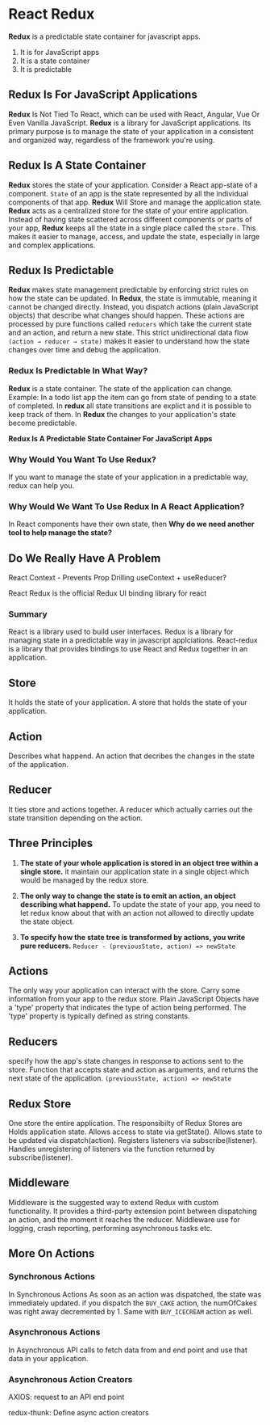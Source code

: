 # React Redux

**Redux** is a predictable state container for javascript apps.

1. It is for JavaScript apps
2. It is a state container
3. It is predictable

## Redux Is For JavaScript Applications

**Redux** Is Not Tied To React, which can be used with React, Angular, Vue Or Even Vanilla JavaScript. **Redux** is a library for JavaScript applications. Its primary purpose is to manage the state of your application in a consistent and organized way, regardless of the framework you're using.

## Redux Is A State Container

**Redux** stores the state of your application. Consider a React app-state of a component. `State` of an app is the state represented by all the individual components of that app. **Redux** Will Store and manage the application state. **Redux** acts as a centralized store for the state of your entire application. Instead of having state scattered across different components or parts of your app, **Redux** keeps all the state in a single place called the `store.` This makes it easier to manage, access, and update the state, especially in large and complex applications.

## Redux Is Predictable

**Redux** makes state management predictable by enforcing strict rules on how the state can be updated. In **Redux**, the state is immutable, meaning it cannot be changed directly. Instead, you dispatch actions (plain JavaScript objects) that describe what changes should happen. 
These actions are processed by pure functions called `reducers` which take the current state and an action, and return a new state. This strict unidirectional data flow `(action → reducer → state)` makes it easier to understand how the state changes over time and debug the application.

### Redux Is Predictable In What Way?

**Redux** is a state container. The state of the application can change. Example: In a todo list app the item can go from state of pending to a state of completed. 
In **redux** all state transitions are explict and it is possible to keep track of them. In **Redux** the changes to your application's state become predictable.

**Redux Is A Predictable State Container For JavaScript Apps**

### Why Would You Want To Use Redux?

If you want to manage the state of your application in a predictable way, redux can help you.

### Why Would We Want To Use Redux In A React Application?

In React components have their own state, then **Why do we need another tool to help manage the state?** 

## Do We Really Have A Problem

React Context - Prevents Prop Drilling
useContext + useReducer?

React Redux is the official Redux UI binding library for react

### Summary

React is a library used to build user interfaces. Redux is a library for managing state in a predictable way in javascript applciations. 
React-redux is a library that provides bindings to use React and Redux together in an application.

## Store

It holds the state of your application. A store that holds the state of your application.

## Action

Describes what happend. An action that decribes the changes in the state of the application.

## Reducer

It ties store and actions together. A reducer which actually carries out the state transition depending on the action.

## Three Principles

1. **The state of your whole application is stored in an object tree within a single store.** it maintain our application state in a single object which would be managed by the redux store.

2. **The only way to change the state is to emit an action, an object describing what happend.** To update the state of your app, you need to let redux know about that with an action not allowed to directly update the state object.

3. **To specify how the state tree is transformed by actions, you write pure reducers.** `Reducer - (previousState, action) => newState`

## Actions

The only way your application can interact with the store. Carry some information from your app to the redux store.
Plain JavaScript Objects have a 'type' property that indicates the type of action being performed. The 'type' property is typically defined as string constants.

## Reducers

specify how the app's state changes in response to actions sent to the store. Function that accepts state and action as arguments, and returns the next state of the application. 
`(previousState, action) => newState`

## Redux Store

One store the entire application. The responsibilty of Redux Stores are
Holds application state. Allows access to state via getState(). Allows state to be updated via dispatch(action). Registers listeners via subscribe(listener). Handles unregistering of listeners via the function returned by subscribe(listener).

## Middleware

Middleware is the suggested way to extend Redux with custom functionality. It provides a third-party extension point between dispatching an action, and the moment it reaches the reducer.
Middleware use for logging, crash reporting, performing asynchronous tasks etc.

## More On Actions

### Synchronous Actions

In Synchronous Actions As soon as an action was dispatched, the state was immediately updated. if you dispatch the `BUY_CAKE` action, the numOfCakes was right away decremented by 1. Same with `BUY_ICECREAM` action as well.

### Asynchronous Actions

In Asynchronous API calls to fetch data from and end point and use that data in your application.

### Asynchronous Action Creators

AXIOS: request to an API end point

redux-thunk: Define async action creators